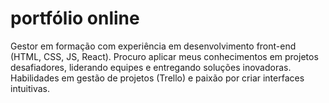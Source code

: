 # portfólio online
Gestor em formação com experiência em desenvolvimento front-end (HTML, CSS, JS, React). Procuro aplicar meus conhecimentos em projetos desafiadores, liderando equipes e entregando soluções inovadoras. Habilidades em gestão de projetos (Trello) e paixão por criar interfaces intuitivas.
